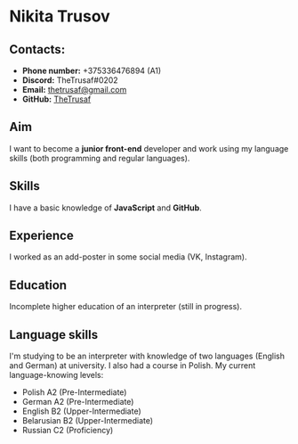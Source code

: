 # Nikita Trusov #

## Contacts: ##
+ **Phone number:** +375336476894 (A1)
+ **Discord:** TheTrusaf#0202
+ **Email:** thetrusaf@gmail.com
+ **GitHub:** [TheTrusaf](https://github.com/TheTrusaf "github")

## Aim ##
I want to become a **junior front-end** developer and work using my language skills (both programming and regular languages).

## Skills ##
I have a basic knowledge of **JavaScript** and **GitHub**.

## Experience ##
I worked as an add-poster in some social media (VK, Instagram).

## Education ##
Incomplete higher education of an interpreter (still in progress).

## Language skills ##

I'm studying to be an interpreter with knowledge of two languages (English and German) at university. I also had a course in Polish. My current language-knowing levels:

+ Polish A2 (Pre-Intermediate)
+ German A2 (Pre-Intermediate)
+ English B2 (Upper-Intermediate)
+ Belarusian B2 (Upper-Intermediate)
+ Russian C2 (Proficiency)
